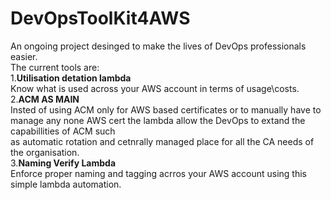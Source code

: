 
# DevOpsToolKit4AWS

An ongoing project desinged to make the lives of DevOps professionals easier.\
The current tools are:\
1.**Utilisation detation lambda**\
Know what is used across your AWS account in terms of usage\costs.\
2.**ACM AS MAIN**\
Insted of using ACM only for AWS based certificates or to manually have to manage any none AWS cert the lambda allow the DevOps to extand the capabillities of ACM such\
as automatic rotation and cetnrally managed place for all the CA needs of the organisation.\
3.**Naming Verify Lambda**\
Enforce proper naming and tagging acrros your AWS account using this simple lambda automation.






